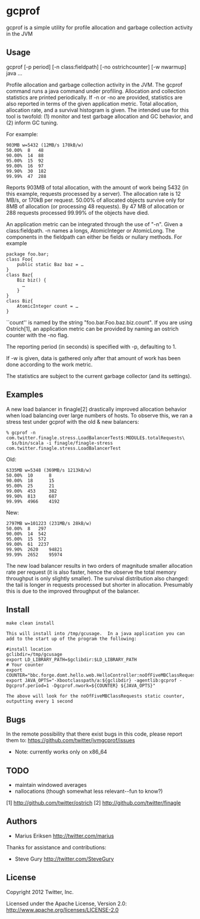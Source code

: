 # gcprof

gcprof is a simple utility for profile allocation and garbage collection activity in the JVM

## Usage

gcprof [-p period] [-n class:fieldpath] [-no ostrichcounter] [-w nwarmup] java ...

  Profile allocation and garbage collection activity in the JVM.  The
  gcprof command runs a java command under profiling.  Allocation and
  collection statistics are printed periodically.  If -n or -no are
  provided, statistics are also reported in terms of the given
  application metric.  Total allocation, allocation rate, and a
  survival histogram is given.  The intended use for this tool is
  twofold: (1) monitor and test garbage allocation and GC behavior,
  and (2) inform GC tuning.

  For example:

	903MB w=5432 (12MB/s 170kB/w)
	50.00%	8	48
	90.00%	14	88
	95.00%	15	92
	99.00%	16	97
	99.90%	30	182
	99.99%	47	288

  Reports 903MB of total allocation, with the amount of work being
  5432 (in this example, requests processed by a server).  The
  allocation rate is 12 MB/s, or 170kB per request.  50.00% of
  allocated objects survive only for 8MB of allocation (or processing
  48 requests).  By 47 MB of allocation or 288 requests processed
  99.99% of the objects have died.

  An application metric can be integrated through the use of "-n".
  Given a class:fieldpath.  -n names a longs, AtomicInteger or
  AtomicLong.  The components in the fieldpath can either be fields or
  nullary methods.  For example
  
	package foo.bar;
	class Foo{
		public static Baz baz = …
	}
	class Baz{
		Biz biz() {
		  …
		}
	}
	class Biz{
		AtomicInteger count = …
	}
	
  ``count'' is named by the string "foo.bar.Foo.baz.biz.count".  If
  you are using Ostrich[1], an application metric can be provided by
  naming an ostrich counter with the -no flag.
  
  The reporting period (in seconds) is specified with -p, defaulting
  to 1.
  
  If -w is given, data is gathered only after that amount of work has
  been done according to the work metric.
  
  The statistics are subject to the current garbage collector (and its
  settings).

## Examples
  
  A new load balancer in finagle[2] drastically improved allocation
  behavior when load balancing over large numbers of hosts.  To
  observe this, we ran a stress test under gcprof with the old & new
  balancers:

	% gcprof -n com.twitter.finagle.stress.LoadBalancerTest$:MODULE$.totalRequests\
	  $s/bin/scala -i finagle/finagle-stress com.twitter.finagle.stress.LoadBalancerTest
  
  Old:

	6335MB w=5348 (369MB/s 1213kB/w)
	50.00%	10		8
	90.00%	18		15
	95.00%	25		21
	99.00%	453		382
	99.90%	813		687
	99.99%	4966	4192

  New:

	2797MB w=101223 (231MB/s 28kB/w)
	50.00%	8	297
	90.00%	14	542
	95.00%	15	572
	99.00%	61	2237
	99.90%	2620	94821
	99.99%	2652	95974

  The new load balancer results in two orders of magnitude smaller
  allocation rate per request (it is also faster, hence the observe
  the total memory throughput is only slightly smaller).  The survival
  distribution also changed: the tail is longer in requests processed
  but shorter in allocation.  Presumably this is due to the improved
  throughput of the balancer.
  
## Install

	make clean install
	
	This will install into /tmp/gcusage.  In a java application you can 
	add to the start up of the program the following:
	
	#install location
	gclibdir=/tmp/gcusage
	export LD_LIBRARY_PATH=$gclibdir:$LD_LIBRARY_PATH	
	# Your counter
	export COUNTER="bbc.forge.domt.hello.web.HelloController:noOfFiveMBClassRequests"
	export JAVA_OPTS="-Xbootclasspath/a:${gclibdir} -agentlib:gcprof -Dgcprof.period=1 -Dgcprof.nwork=${COUNTER} ${JAVA_OPTS}"
	
	The above will look for the noOfFiveMBClassRequests static counter, outputting every 1 second
	

## Bugs

In the remote possibility that there exist bugs in this code, please report them to:
<https://github.com/twitter/jvmgcprof/issues>

* Note: currently works only on x86_64

## TODO

* maintain windowed averages
* nallocations (though somewhat less relevant--fun to know?)

[1] http://github.com/twitter/ostrich
[2] http://github.com/twitter/finagle

## Authors
* Marius Eriksen <http://twitter.com/marius>

Thanks for assistance and contributions:

* Steve Gury <http://twitter.com/SteveGury>

## License
Copyright 2012 Twitter, Inc.

Licensed under the Apache License, Version 2.0: http://www.apache.org/licenses/LICENSE-2.0
